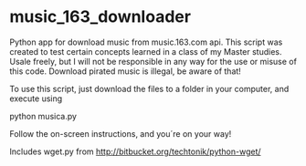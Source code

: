 # music_163_downloader

Python app for download music from music.163.com api. This script was created to test certain concepts learned in a class of my Master studies. Usale freely, but I will not be responsible in any way for the use or misuse of this code. Download pirated music is illegal, be aware of that!

To use this script, just download the files to a folder in your computer, and execute using

python musica.py

Follow the on-screen instructions, and you´re on your way!

Includes wget.py from http://bitbucket.org/techtonik/python-wget/

